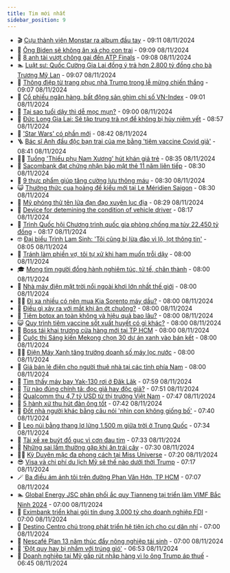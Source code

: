 ```yaml
---
title: Tim mới nhất
sidebar_position: 9
---
```


<!-- vnexpress-tin-moi-nhat:START -->
- 🎬 [Cựu thành viên Monstar ra album đầu tay](https://vnexpress.net/cuu-thanh-vien-monstar-ra-album-dau-tay-4813252.html) - 09:11 08/11/2024
- 🐎 [Ông Biden sẽ không ân xá cho con trai](https://vnexpress.net/ong-biden-se-khong-an-xa-cho-con-trai-4813632.html) - 09:09 08/11/2024
- 🦍 [8 anh tài vượt chông gai đến ATP Finals](https://vnexpress.net/8-anh-tai-vuot-chong-gai-den-atp-finals-4813822.html) - 09:08 08/11/2024
- 🏊 [Luật sư: Quốc Cường Gia Lai đồng ý trả hơn 2.800 tỷ đồng cho bà Trương Mỹ Lan](https://vnexpress.net/luat-su-quoc-cuong-gia-lai-dong-y-tra-hon-2-800-ty-dong-cho-ba-truong-my-lan-4813814.html) - 09:07 08/11/2024
- 🎊 [Thông điệp từ trang phục nhà Trump trong lễ mừng chiến thắng](https://vnexpress.net/thong-diep-tu-trang-phuc-nha-trump-trong-le-mung-chien-thang-4813599.html) - 09:07 08/11/2024
- 🎃 [Cổ phiếu ngân hàng, bất động sản ghìm chỉ số VN-Index](https://vnexpress.net/chung-khoan-hom-nay-8-11-co-phieu-ngan-hang-bat-dong-san-thanh-ganh-nang-4813796.html) - 09:01 08/11/2024
- 🧰 [Tại sao tuổi dậy thì dễ mọc mụn?](https://vnexpress.net/tai-sao-tuoi-day-thi-de-moc-mun-4813753.html) - 09:00 08/11/2024
- 🔭 [Đức Long Gia Lai: Sẽ tập trung trả nợ để không bị hủy niêm yết](https://vnexpress.net/duc-long-gia-lai-se-tap-trung-tra-no-de-khong-bi-huy-niem-yet-4813731.html) - 08:57 08/11/2024
- 🫶 [&#39;Star Wars&#39; có phần mới](https://vnexpress.net/star-wars-co-phan-moi-4813533.html) - 08:42 08/11/2024
- 🪜 [Bác sĩ Anh đầu độc bạn trai của mẹ bằng &#39;tiêm vaccine Covid giả&#39;](https://vnexpress.net/bac-si-anh-dau-doc-ban-trai-cua-me-bang-tiem-vaccine-covid-gia-4813792.html) - 08:41 08/11/2024
- 👨‍🏫 [Tuồng &#39;Thiếu phụ Nam Xương&#39; hút khán giả trẻ](https://vnexpress.net/tuong-thieu-phu-nam-xuong-hut-khan-gia-tre-4813360.html) - 08:35 08/11/2024
- 🎊 [Sacombank đạt chứng nhận bảo mật thẻ 11 năm liên tiếp](https://vnexpress.net/sacombank-dat-chung-nhan-bao-mat-the-11-nam-lien-tiep-4813768.html) - 08:30 08/11/2024
- 🎊 [9 thực phẩm giúp tăng cường lưu thông máu](https://vnexpress.net/9-thuc-pham-giup-tang-cuong-luu-thong-mau-4813586.html) - 08:30 08/11/2024
- 😺 [Thưởng thức cua hoàng đế kiểu mới tại Le Méridien Saigon](https://vnexpress.net/thuong-thuc-cua-hoang-de-kieu-moi-tai-le-meridien-saigon-4813005.html) - 08:30 08/11/2024
- 🐘 [Mỹ phóng thử tên lửa đạn đạo xuyên lục địa](https://vnexpress.net/my-phong-thu-ten-lua-dan-dao-xuyen-luc-dia-4813758.html) - 08:29 08/11/2024
- 🌁 [Device for detemining the condition of vehicle driver](https://vnexpress.net/device-for-detemining-the-condition-of-vehicle-driver-4813659.html) - 08:17 08/11/2024
- 🐲 [Trình Quốc hội Chương trình quốc gia phòng chống ma túy 22.450 tỷ đồng](https://vnexpress.net/trinh-quoc-hoi-chuong-trinh-quoc-gia-phong-chong-ma-tuy-22-450-ty-dong-4813722.html) - 08:17 08/11/2024
- 🤓 [Đại biểu Trình Lam Sinh: &#39;Tôi cũng bị lừa đảo vì lộ, lọt thông tin&#39;](https://vnexpress.net/dai-bieu-trinh-lam-sinh-toi-cung-bi-lua-dao-vi-lo-lot-thong-tin-4813729.html) - 08:05 08/11/2024
- 💪 [Tránh làm phiền vợ, tôi tự xử khi ham muốn trỗi dậy](https://vnexpress.net/tranh-lam-phien-vo-toi-tu-xu-khi-ham-muon-troi-day-4813671.html) - 08:00 08/11/2024
- 🎓 [Mong tìm người đồng hành nghiêm túc, tử tế, chân thành](https://vnexpress.net/mong-tim-nguoi-dong-hanh-nghiem-tuc-tu-te-chan-thanh-4813570.html) - 08:00 08/11/2024
- 🫣 [Nhà máy điện mặt trời nổi ngoài khơi lớn nhất thế giới](https://vnexpress.net/nha-may-dien-mat-troi-noi-ngoai-khoi-lon-nhat-the-gioi-4813517.html) - 08:00 08/11/2024
- 🧑‍💻 [Đi xa nhiều có nên mua Kia Sorento máy dầu?](https://vnexpress.net/di-xa-nhieu-co-nen-mua-kia-sorento-may-dau-4813765.html) - 08:00 08/11/2024
- 🐲 [Điều gì xảy ra với mắt khi ăn ớt chuông?](https://vnexpress.net/dieu-gi-xay-ra-voi-mat-khi-an-ot-chuong-4813727.html) - 08:00 08/11/2024
- 🌝 [Tiêm botox an toàn không và hiệu quả bao lâu?](https://vnexpress.net/tiem-botox-an-toan-khong-va-hieu-qua-bao-lau-4813725.html) - 08:00 08/11/2024
- 😺 [Quy trình tiêm vaccine sốt xuất huyết có gì khác?](https://vnexpress.net/quy-trinh-tiem-vaccine-sot-xuat-huyet-co-gi-khac-4813662.html) - 08:00 08/11/2024
- 🐎 [Boss tái khai trương cửa hàng mới tại TP HCM](https://vnexpress.net/boss-tai-khai-truong-cua-hang-moi-tai-tp-hcm-4813630.html) - 08:00 08/11/2024
- 🎡 [Cuộc thi Sáng kiến Mekong chọn 30 dự án xanh vào bán kết](https://vnexpress.net/cuoc-thi-sang-kien-mekong-chon-30-du-an-xanh-vao-ban-ket-4813629.html) - 08:00 08/11/2024
- 👨‍🏫 [Điện Máy Xanh tăng trưởng doanh số máy lọc nước](https://vnexpress.net/dien-may-xanh-tang-truong-doanh-so-may-loc-nuoc-4813295.html) - 08:00 08/11/2024
- 🦆 [Giá bán lẻ điện cho người thuê nhà tại các tỉnh phía Nam](https://vnexpress.net/gia-ban-le-dien-cho-nguoi-thue-nha-tai-cac-tinh-phia-nam-4812727.html) - 08:00 08/11/2024
- 🚦 [Tìm thấy máy bay Yak-130 rơi ở Đăk Lăk](https://vnexpress.net/tim-thay-may-bay-yak-130-roi-o-dak-lak-4813763.html) - 07:59 08/11/2024
- 💫 [Từ nào đúng chính tả: đọc giả hay độc giả?](https://vnexpress.net/tu-nao-dung-chinh-ta-doc-gia-hay-doc-gia-4812751.html) - 07:51 08/11/2024
- 🎉 [Qualcomm thu 4,7 tỷ USD từ thị trường Việt Nam](https://vnexpress.net/qualcomm-thu-4-7-ty-usd-tu-thi-truong-viet-nam-4813580.html) - 07:47 08/11/2024
- 🌋 [5 hành xử thu hút đàn ông tốt](https://vnexpress.net/5-hanh-xu-thu-hut-dan-ong-tot-4813701.html) - 07:42 08/11/2024
- 🤖 [Đốt nhà người khác bằng câu nói &#39;nhìn con không giống bố&#39;](https://vnexpress.net/dot-nha-nguoi-khac-bang-cau-noi-nhin-con-khong-giong-bo-4813735.html) - 07:40 08/11/2024
- 🦏 [Leo núi bằng thang lơ lửng 1.500 m giữa trời ở Trung Quốc](https://vnexpress.net/leo-nui-bang-thang-lo-lung-1-500-m-giua-troi-o-trung-quoc-4813658.html) - 07:34 08/11/2024
- 🦩 [Tài xế xe buýt đổ gục vì cơn đau tim](https://vnexpress.net/tai-xe-xe-buyt-do-guc-vi-con-dau-tim-4813576.html) - 07:33 08/11/2024
- 👺 [Những sai lầm thường gặp khi ăn trái cây](https://vnexpress.net/nhung-sai-lam-thuong-gap-khi-an-trai-cay-4813616.html) - 07:30 08/11/2024
- 🧑‍🏫 [Kỳ Duyên mặc đa phong cách tại Miss Universe](https://vnexpress.net/ky-duyen-mac-da-phong-cach-tai-miss-universe-4812395.html) - 07:20 08/11/2024
- 😎 [Visa và chi phí du lịch Mỹ sẽ thế nào dưới thời Trump](https://vnexpress.net/visa-va-chi-phi-du-lich-my-se-the-nao-duoi-thoi-trump-4813170.html) - 07:17 08/11/2024
- 🪄 [Ba điều ám ảnh tôi trên đường Phan Văn Hớn, TP HCM](https://vnexpress.net/ba-dieu-am-anh-toi-tren-duong-phan-van-hon-tp-hcm-4813724.html) - 07:07 08/11/2024
- 🏊 [Global Energy JSC phân phối ắc quy Tianneng tại triển lãm VIMF Bắc Ninh 2024](https://vnexpress.net/global-energy-jsc-phan-phoi-ac-quy-tianneng-tai-trien-lam-vimf-bac-ninh-2024-4812294.html) - 07:00 08/11/2024
- 💃 [Eximbank triển khai gói tín dụng 3.000 tỷ cho doanh nghiệp FDI](https://vnexpress.net/eximbank-trien-khai-goi-tin-dung-3-000-ty-cho-doanh-nghiep-fdi-4813720.html) - 07:00 08/11/2024
- 🦆 [Destino Centro chú trọng phát triển hệ tiện ích cho cư dân nhí](https://vnexpress.net/destino-centro-chu-trong-phat-trien-he-tien-ich-cho-cu-dan-nhi-4812807.html) - 07:00 08/11/2024
- 🎊 [Nescafé Plan 13 năm thúc đẩy nông nghiệp tái sinh](https://vnexpress.net/nescafe-plan-13-nam-thuc-day-nong-nghiep-tai-sinh-4809359.html) - 07:00 08/11/2024
- 👺 [&#39;Đột quỵ hay bị nhầm với trúng gió&#39;](https://vnexpress.net/dot-quy-hay-bi-nham-trung-gio-lam-lo-thoi-gian-vang-4813710.html) - 06:53 08/11/2024
- 🎡 [Doanh nghiệp tại Mỹ gấp rút nhập hàng vì lo ông Trump áp thuế](https://vnexpress.net/doanh-nghiep-tai-my-gap-rut-nhap-hang-vi-lo-ong-trump-ap-thue-4813531.html) - 06:45 08/11/2024<!-- vnexpress-tin-moi-nhat:END -->
